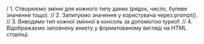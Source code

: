 / 1. Створюємо змінні для кожного типу даних (рядок, число, булеве значення тощо).
// 2. Запитуємо значення у користувача через prompt().
// 3. Виводимо тип кожної змінної в консоль за допомогою typeof.
// 4. Відображаємо заповнену анкету у форматованому вигляді на HTML сторінці.
